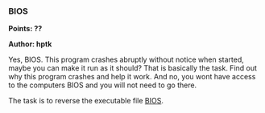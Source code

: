 ### BIOS
**Points: ??**

**Author: hptk**

Yes, BIOS. This program crashes abruptly without notice when started, maybe
you can make it run as it should? That is basically the task. Find out why
this program crashes and help it work. And no, you wont have access to the
computers BIOS and you will not need to go there.

The task is to reverse the executable file [BIOS](BIOS).

